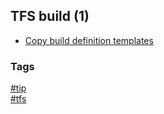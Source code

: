 ## TFS build (1)

- [Copy build definition templates](copy-build-definition-templates.md)

### Tags
[#tip](../../tips.md)  
[#tfs](../tfs.md)